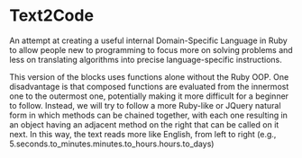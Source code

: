 Text2Code
==
An attempt at creating a useful internal Domain-Specific Language in Ruby to allow people new to programming to focus more on solving problems and less on translating algorithms into precise language-specific instructions.

This version of the blocks uses functions alone without the Ruby OOP.  One disadvantage is that composed functions are evaluated from the innermost one to the outermost one, potentially making it more difficult for a beginner to follow.  Instead, we will try to follow a more Ruby-like or JQuery natural form in which methods can be chained together, with each one resulting in an object having an adjacent method on the right that can be called on it next.  In this way, the text reads more like English, from left to right (e.g., 5.seconds.to_minutes.minutes.to_hours.hours.to_days)
